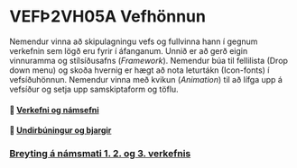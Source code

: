 # VEFÞ2VH05A Vefhönnun

Nemendur vinna að skipulagningu vefs og fullvinna hann í gegnum verkefnin sem lögð eru fyrir í áfanganum. Unnið er að gerð eigin vinnuramma og stílsíðusafns (_Framework_). Nemendur búa til fellilista (Drop down menu) og skoða hvernig er hægt að nota leturtákn (Icon-fonts) í vefsíðuhönnun. Nemendur vinna með kvikun (_Animation_) til að lífga upp á vefsíður og setja upp samskiptaform og töflu. 

#### 🧙 [Verkefni og námsefni](https://github.com/vefhonnun/23-Verkefni-s2/)
#### 👋 [Undirbúningur og bjargir](https://github.com/vefhonnun/23-Verkefni-s2/wiki)

### [Breyting á námsmati 1. 2. og 3. verkefnis](https://github.com/vefhonnun/23-verkefni-s2/blob/main/Breyting-a-namsmati.md)


